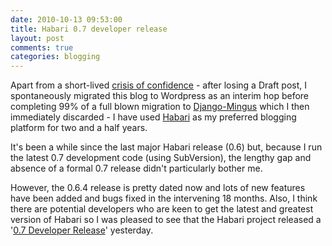 ```yaml
---
date: 2010-10-13 09:53:00
title: Habari 0.7 developer release
layout: post
comments: true
categories: blogging
---
```

Apart from a short-lived [crisis of confidence][] - after losing a Draft
post, I spontaneously migrated this blog to Wordpress as an interim hop
before completing 99% of a full blown migration to [Django-Mingus][]
which I then immediately discarded - I have used [Habari][] as my
preferred blogging platform for two and a half years.

It's been a while since the last major Habari release (0.6) but, because
I run the latest 0.7 development code (using SubVersion), the lengthy
gap and absence of a formal 0.7 release didn't particularly bother me.

However, the 0.6.4 release is pretty dated now and lots of new features
have been added and bugs fixed in the intervening 18 months. Also, I
think there are potential developers who are keen to get the latest and
greatest version of Habari so I was pleased to see that the Habari
project released a '[0.7 Developer Release][]' yesterday.

[crisis of confidence]: http://www.nbrightside.com/blog/2010/06/23/turbulence-ahead
[Django-Mingus]: http://blog.montylounge.com/2009/07/1/welcome/
[Habari]: http://habariproject.org/en/
[0.7 Developer Release]: http://habariproject.org/en/habari-07-developer-preview-1
